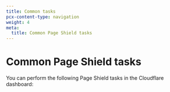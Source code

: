 ```yaml
---
title: Common tasks
pcx-content-type: navigation
weight: 4
meta:
  title: Common Page Shield tasks
---
```


# Common Page Shield tasks

You can perform the following Page Shield tasks in the Cloudflare dashboard:

<DirectoryListing path="/use-dashboard"/>
